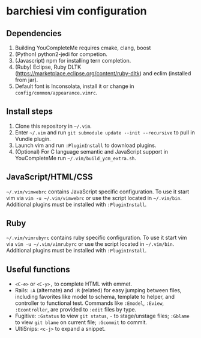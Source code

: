 # barchiesi vim configuration

## Dependencies
1. Building YouCompleteMe requires cmake, clang, boost
2. (Python) python2-jedi for competion.
3. (Javascript) npm for installing tern completion.
4. (Ruby) Eclipse, Ruby DLTK (https://marketplace.eclipse.org/content/ruby-dltk) and eclim (installed from jar).
5. Default font is Inconsolata, install it or change in `config/common/appearance.vimrc`.

## Install steps
1. Clone this repository in `~/.vim`.
2. Enter `~/.vim` and run `git submodule update --init --recursive` to pull in Vundle plugin.
3. Launch vim and run `:PluginInstall` to download plugins.
4. (Optional) For C language semantic and JavaScript support in YouCompleteMe run `~/.vim/build_ycm_extra.sh`.

## JavaScript/HTML/CSS
`~/.vim/vimwebrc` contains JavaScript specific configuration. To use it start vim via `vim -u ~/.vim/vimwebrc` or use the script located in `~/.vim/bin`.
Additional plugins must be installed with `:PluginInstall`.

## Ruby
`~/.vim/vimrubyrc` contains ruby specific configuration. To use it start vim via `vim -u ~/.vim/vimrubyrc` or use the script located in `~/.vim/bin`.
Additional plugins must be installed with `:PluginInstall`.

## Useful functions
- `<C-e>` or `<C-y>,` to complete HTML with emmet.
- Rails: `:A` (alternate) and `:R` (related) for easy jumping between files, including favorites like model to schema, template to helper, and controller to functional test.  Commands like `:Emodel`, `:Eview`, `:Econtroller`, are provided to `:edit` files by type.
- Fugitive: `:Gstatus` to view `git status`, `-` to stage/unstage files; `:Gblame` to view `git blame` on current file; `:Gcommit` to commit.
- UltiSnips: `<c-j>` to expand a snippet.

